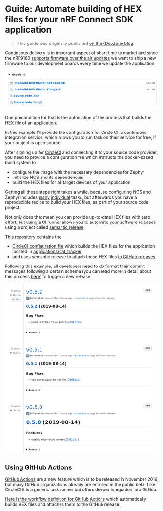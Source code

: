 # Guide: Automate building of HEX files for your nRF Connect SDK application

> This guide was originally published
> [on the {DevZone blog](https://devzone.nordicsemi.com/nordic/nordic-blog/b/blog/posts/automate-building-of-hex-files-for-your-nrf-connect-sdk-application-using-circleci).

Continuous delivery is in important aspect of short time to market and since the
nRF9160
[supports firmware over the air updates](https://github.com/NordicPlayground/fw-nrfconnect-nrf/tree/master/samples/nrf9160/aws_fota) we
want to ship a new firmware to our development boards every time we update the
application.

![GitHub release with attached HEX files](images/github-release-with-hex-files.png)

One precondition for that is the automation of the process that builds the HEX
file of an application.

In this example I'll provide the configuration for Circle CI, a continuous
integration service, which allows you to run task on their service for free, if
your project is open source.

After signing up for [CircleCI](https://circleci.com/) and connecting it to your
source code provider, you need to provide a configuration file which instructs
the docker-based build system to

- configure the image with the necessary dependencies for Zephyr
- initialize NCS and its dependencies
- build the HEX files for all target devices of your application

Getting all these steps right takes a while, because configuring NCS and Zephyr
includes
[many](https://developer.nordicsemi.com/nRF_Connect_SDK/doc/1.0.0/nrf/gs_ins_linux.html)
[individual](https://developer.nordicsemi.com/nRF_Connect_SDK/doc/1.0.0/zephyr/getting_started/installation_linux.html#linux-requirements)
tasks, but afterwards you have a reproducible recipe to build your HEX files, as
part of your source code project.

Not only does that mean you can provide up-to-date HEX files with zero effort,
but using a CI runner allows you to automate your software releases using a
project called
[semantic release](https://github.com/semantic-release/semantic-release).

[This repository](https://github.com/bifravst/firmware/releases) contains the

- [CircleCI configuration file](https://github.com/bifravst/firmware/blob/60465f8264f83535ea2931a4adb3b939e179fca3/.circleci/config.yml) which
  builds the HEX files for the application located in
  [applications/cat_tracker](https://github.com/bifravst/firmware/tree/60465f8264f83535ea2931a4adb3b939e179fca3/applications/cat_tracker)
- and uses semantic release to attach these HEX files
  [to GitHub releases](https://github.com/bifravst/firmware/releases/tag/v0.5.3).

Following this example, all developers need to do format their commit messages
following a certain schema (you can read more in detail about this process
[here](../Versioning.md#how-to-release-a-new-version-of-a-package)) to trigger a
new release.

![GitHub releases](images/github-releases.png)

## Using GitHub Actions

[GitHub Actions](https://github.com/features/actions) are a new feature which is
to be released in November 2019, but many GitHub organizations already are
enrolled in the public beta. Like CircleCI it is a generic task runner but
offers deeper integration into GitHub.

[Here is the workflow definition for GitHub Actions](https://github.com/bifravst/firmware/blob/d821cd83c3ca8ac7f910163764d46668412b47c4/.github/workflows/build-and-release.yaml)
which automatically builds HEX files and attaches them to the GitHub release.
